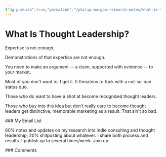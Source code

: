 ```yaml
---
{"dg-publish":true,"permalink":"/philip-morgan-research-notes/what-is-thought-leadership/"}
---
```


# What Is Thought Leadership?

Expertise is not enough.

Demonstrations of that expertise are not enough.

You need to make an argument -- a claim, supported with evidence -- to your market.

Most of you don't want to. I get it. It threatens to fuck with a not-so-bad status quo.

Those who do want to have a shot at become recognized thought leaders.

Those who buy into this idea but don't really care to become thought leaders get distinctive, memorable marketing as a result. That ain't so bad.



<div class="transclusion internal-embed is-loaded"><div class="markdown-embed">

<div class="markdown-embed-title">



</div>
### My Email List

80% notes and updates on my research into indie consulting and thought leadership; 20% shitposting about whatever. I share both process and results. I publish up to several times/week. Join up:

<script async data-uid="7f3b9aa331" src="https://philip-morgan-consulting.ck.page/7f3b9aa331/index.js"></script>
</div></div>



<div class="transclusion internal-embed is-loaded"><div class="markdown-embed">

<div class="markdown-embed-title">



</div>
### Comments

&nbsp;

<script src="https://utteranc.es/client.js"
        repo="philipmorg/philip-morgan-research-notes"
        issue-term="pathname"
        label="comment"
        theme="github-light"
        crossorigin="anonymous"
        async>
</script>

&nbsp;
</div></div>
